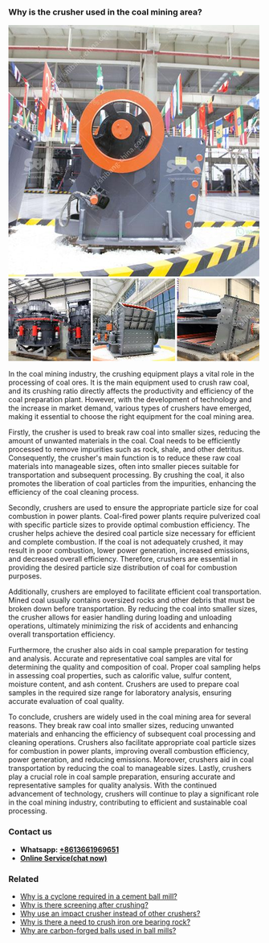 <h3>Why is the crusher used in the coal mining area?</h3><img src='1701742499.jpg' alt=''><p>In the coal mining industry, the crushing equipment plays a vital role in the processing of coal ores. It is the main equipment used to crush raw coal, and its crushing ratio directly affects the productivity and efficiency of the coal preparation plant. However, with the development of technology and the increase in market demand, various types of crushers have emerged, making it essential to choose the right equipment for the coal mining area.</p><p>Firstly, the crusher is used to break raw coal into smaller sizes, reducing the amount of unwanted materials in the coal. Coal needs to be efficiently processed to remove impurities such as rock, shale, and other detritus. Consequently, the crusher's main function is to reduce these raw coal materials into manageable sizes, often into smaller pieces suitable for transportation and subsequent processing. By crushing the coal, it also promotes the liberation of coal particles from the impurities, enhancing the efficiency of the coal cleaning process.</p><p>Secondly, crushers are used to ensure the appropriate particle size for coal combustion in power plants. Coal-fired power plants require pulverized coal with specific particle sizes to provide optimal combustion efficiency. The crusher helps achieve the desired coal particle size necessary for efficient and complete combustion. If the coal is not adequately crushed, it may result in poor combustion, lower power generation, increased emissions, and decreased overall efficiency. Therefore, crushers are essential in providing the desired particle size distribution of coal for combustion purposes.</p><p>Additionally, crushers are employed to facilitate efficient coal transportation. Mined coal usually contains oversized rocks and other debris that must be broken down before transportation. By reducing the coal into smaller sizes, the crusher allows for easier handling during loading and unloading operations, ultimately minimizing the risk of accidents and enhancing overall transportation efficiency.</p><p>Furthermore, the crusher also aids in coal sample preparation for testing and analysis. Accurate and representative coal samples are vital for determining the quality and composition of coal. Proper coal sampling helps in assessing coal properties, such as calorific value, sulfur content, moisture content, and ash content. Crushers are used to prepare coal samples in the required size range for laboratory analysis, ensuring accurate evaluation of coal quality.</p><p>To conclude, crushers are widely used in the coal mining area for several reasons. They break raw coal into smaller sizes, reducing unwanted materials and enhancing the efficiency of subsequent coal processing and cleaning operations. Crushers also facilitate appropriate coal particle sizes for combustion in power plants, improving overall combustion efficiency, power generation, and reducing emissions. Moreover, crushers aid in coal transportation by reducing the coal to manageable sizes. Lastly, crushers play a crucial role in coal sample preparation, ensuring accurate and representative samples for quality analysis. With the continued advancement of technology, crushers will continue to play a significant role in the coal mining industry, contributing to efficient and sustainable coal processing.</p><h3>Contact us</h3><ul><li><strong>Whatsapp:&nbsp;<a href="https://wa.me/8613661969651">+8613661969651</a></strong></li><li><a href="https://swt.shibang-china.com/?git&amp;zhl&amp;Why is the crusher used in the coal mining area"><strong>Online Service(chat now)</strong></a></li></ul><h3>Related</h3><ul><li><a href='Why is a cyclone required in a cement ball mill.md'>Why is a cyclone required in a cement ball mill?</a></li><li><a href='Why is there screening after crushing.md'>Why is there screening after crushing?</a></li><li><a href='Why use an impact crusher instead of other crushers.md'>Why use an impact crusher instead of other crushers?</a></li><li><a href='Why is there a need to crush iron ore bearing rock.md'>Why is there a need to crush iron ore bearing rock?</a></li><li><a href='Why are carbonforged balls used in ball mills.md'>Why are carbon-forged balls used in ball mills?</a></li></ul>